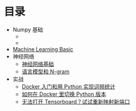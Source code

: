 # 目录


* Numpy 基础
	* []()
	* []()
* [Machine Learning Basic](MachineLearningBasic.md)
* 神经网络
	* [神经网络基础](NeuroNetwork/171104NgNote-1.md)
	* [语言模型和 N-gram](NeuroNetwork/170312DL2-LM&N-gram.md)
* 实战
	* [Docker 入门和用 Python 实现词频统计](CodePractice/170303DL1-Docker&WordFrequency.md)
	* [如何在 Docker 里切换 Python 版本](CodePractice/171021DL3-How2UsePy3InDocker.md)
	* [无法打开 Tensorboard？试试重新映射新端口](CodePractice/171103DL4-ProblemWithTensorboard.md)
